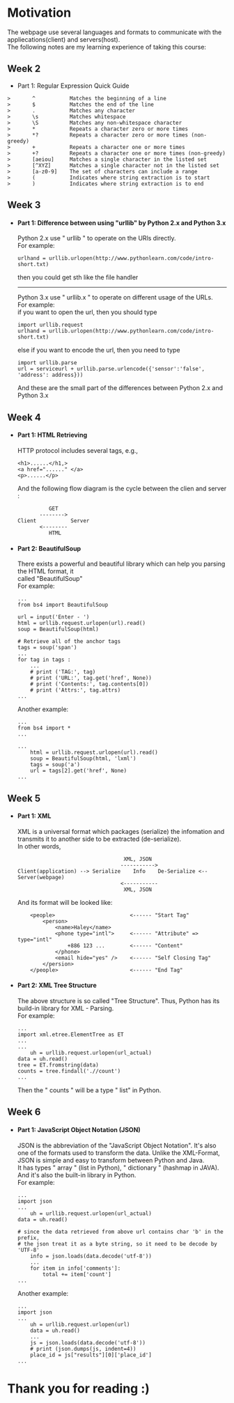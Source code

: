# Motivation

The webpage use several languages and formats to communicate with the appliecations(client) and servers(host).  
The following notes are my learning experience of taking this course:
## Week 2
  -  Part 1: Regular Expression Quick Guide

    >       ^	        Matches the beginning of a line
    >    	$	        Matches the end of the line
    >    	.           Matches any character
    >    	\s	        Matches whitespace
    >    	\S          Matches any non-whitespace character
    >    	*           Repeats a character zero or more times
    >   	*?	        Repeats a character zero or more times (non-greedy)
    >    	+	        Repeats a character one or more times
    >    	+?	        Repeats a character one or more times (non-greedy)
    >    	[aeiou] 	Matches a single character in the listed set
    >    	[^XYZ]      Matches a single character not in the listed set
    >    	[a-z0-9]    The set of characters can include a range
    >    	(   	    Indicates where string extraction is to start
    >    	)	        Indicates where string extraction is to end
    
## Week 3
  - #### Part 1: Difference between using "urllib" by Python 2.x and Python 3.x
    Python 2.x use " urllib " to operate on the URls directly.  
    For example:

        urlhand = urllib.urlopen(http://www.pythonlearn.com/code/intro-short.txt)
    
     then you could get sth like the file handler
    
    ---
    
    Python 3.x use " urllib.x " to operate on different usage of the URLs.  
    For example:  
    if you want to open the url, then you should type  
    
        import urllib.request  
        urlhand = urllib.urlopen(http://www.pythonlearn.com/code/intro-short.txt)
    
    else if you want to encode the url, then you need to type  
        
        import urllib.parse  
        url = serviceurl + urllib.parse.urlencode({'sensor':'false', 'address': address}))
        
	
	And these are the small part of the differences between Python 2.x and Python 3.x
## Week 4
  - #### Part 1: HTML Retrieving
    HTTP protocol includes several tags, e.g., 

        <h1>......</h1,>
        <a href="......" </a>
        <p>......</p>
    
    And the following flow diagram is the cycle between the clien and server :
    
    		      GET
               -------->
	    Client 			 Server
		       <--------
		          HTML
    
  - #### Part 2: BeautifulSoup
    There exists a powerful and beautiful library which can help you parsing the HTML format, it   
    called "BeautifulSoup"  
    For example:  
    
        ...
		from bs4 import BeautifulSoup
    
		url = input('Enter - ')
		html = urllib.request.urlopen(url).read()
		soup = BeautifulSoup(html)
    
		# Retrieve all of the anchor tags
		tags = soup('span')
		...
		for tag in tags :
		    ...
		    # print ('TAG:', tag)
		    # print ('URL:', tag.get('href', None))
		    # print ('Contents:', tag.contents[0])
		    # print ('Attrs:', tag.attrs)
		...
    
    
    Another example:
    
        ...
		from bs4 import *
		...
    
		...
			html = urllib.request.urlopen(url).read()
			soup = BeautifulSoup(html, 'lxml')
			tags = soup('a')
			url = tags[2].get('href', None)
		...


## Week 5
  - #### Part 1: XML
    XML is a universal format which packages (serialize) the infomation and transmits it to another     side to be extracted (de-serialize).  
		In other words,

    									  XML, JSON
										 ----------->
		Client(application)	--> Serialize	 Info 	 De-Serialize <-- Server(webpage)
										 <-----------
										  XML, JSON
	And its format will be looked like:
    ```
        <people>						<------ "Start Tag"
			<person>
				<name>Haley</name>
				<phone type="intl">		<------ "Attribute" => type="intl"
					+886 123 ...		<------ "Content"
				</phone>
				<email hide="yes" />	<------ "Self Closing Tag"
			</persion>
		</people>						<------ "End Tag"
	```
	
  - #### Part 2: XML Tree Structure
    The above structure is so called "Tree Structure". Thus, Python has its build-in library for XML - Parsing.  
    For example:
    
        ...
    	import xml.etree.ElementTree as ET
    	...
    	...
    		uh = urllib.request.urlopen(url_actual)
    	data = uh.read()
    	tree = ET.fromstring(data)
    	counts = tree.findall('.//count')
    	...
    Then the " counts " will be a type " list" in Python.

## Week 6

  - #### Part 1: JavaScript Object Notation (JSON)
    JSON is the abbreviation of the "JavaScript Object Notation". It's also one of the formats used to transform the data. Unlike the XML-Format, JSON is simple and easy to transform between Python and Java.  
    It has types " array " (list in Python), " dictionary " (hashmap in JAVA).  
	And it's also the built-in library in Python.  
    For example:
    
        ...
    	import json
	    ...
    		uh = urllib.request.urlopen(url_actual)
    	data = uh.read()
    
    	# since the data retrieved from above url contains char 'b' in the prefix,
    	# the json treat it as a byte string, so it need to be decode by 'UTF-8'
    		info = json.loads(data.decode('utf-8'))
    		...
    		for item in info['comments']:
    		    total += item['count']
		...
    
    Another example:
	    
	    ...
		import json
    	...
		    uh = urllib.request.urlopen(url)
		    data = uh.read()
		    ...
		    js = json.loads(data.decode('utf-8'))
		    # print (json.dumps(js, indent=4))
		    place_id = js["results"][0]['place_id']
	    ...

# Thank you for reading :)